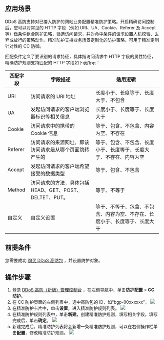 
## 应用场景
DDoS 高防支持对已接入防护的网站业务配置精准防护策略。开启精确访问控制后，您可以对常见的 HTTP 字段（例如 URI、UA、Cookie、Referer 及 Accept 等）做条件组合防护策略，筛选访问请求，并对命中条件的请求设置人机校验、丢弃或放行的策略动作。精准防护支持业务场景定制化的防护策略，可用于精准定制针对性的 CC 防御。

匹配条件定义了要识别的请求特征，具体指访问请求中 HTTP 字段的属性特征，精确防护规则支持匹配的 HTTP 字段如下表所示：

| 匹配字段 | 字段描述                                               | 适用逻辑                                                     |
| -------- | ------------------------------------------------------ | ------------------------------------------------------------ |
| URI      | 访问请求的 URI 地址                                    | 长度小于、长度等于、长度大于、不包含                         |
| UA       | 发起访问请求的客户端浏览器标识等相关信息               | 长度小于、长度等于、长度大于                                 |
| Cookie   | 访问请求中的携带的 Cookie 信息                         | 等于、包含、不包含、内容为空、不存在                         |
| Referer  | 访问请求的来源网址，即该访问请求是从哪个页面跳转产生的 | 等于、包含、不包含、长度小于、长度等于、长度大于、不存在、内容为空 |
| Accept   | 发起访问请求的客户端希望接受的数据类型                 | 等于、包含、不包含                                           |
| Method   | 访问请求的方法，具体包括HEAD、GET、POST、DELTET、PUT。 | 等于、不等于                                                 |
| 自定义   | 自定义设置                                             | 等于、不等于、包含、不包含、内容为空、不存在、长度小于、长度等于、长度大于 |



## 前提条件
您需要成功 [购买 DDoS 高防包](https://cloud.tencent.com/document/product/1021/43894) ，并设置防护对象。

## 操作步骤
1. 登录 [DDoS 高防（新版）管理控制台](https://console.cloud.tencent.com/ddos/antiddos-native/config/port) ，在左侧导航中，单击**防护配置** > **CC 防护**。
2. 在 CC 防护页面的左侧列表中，选中高防包的 ID，如“bgp-00xxxxxx”。
![](https://qcloudimg.tencent-cloud.cn/raw/87a4773836c1e230b9b742325f35270c.png)
3. 在精准防护卡片中，单击**设置**，进入精准防护规则列表。
![](https://qcloudimg.tencent-cloud.cn/raw/e88ea57e52dd770cc6d7c464e8ab5993.png)
4. 在精准防护规则列表中，单击**新建**，创建精准防护规则，填写相关字段，填写完成后，单击**确定**。
![](https://qcloudimg.tencent-cloud.cn/raw/bf41e8ae2af7a1b82cb066fb652e5f57.png)
5. 新建完成后，精准防护列表将会新增一条精准防护规则，可以在右侧操作栏单击**配置**，修改精准防护规则。
![](https://qcloudimg.tencent-cloud.cn/raw/95228430bbf2c715eb17566210d4805c.png)
